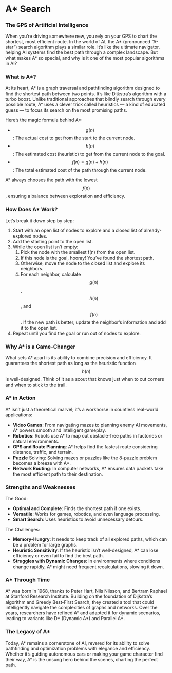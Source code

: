 # A\* Search

### The GPS of Artificial Intelligence

When you’re driving somewhere new, you rely on your GPS to chart the shortest, most efficient route. In the world of AI, the A\* (pronounced “A-star”) search algorithm plays a similar role. It’s like the ultimate navigator, helping AI systems find the best path through a complex landscape. But what makes A\* so special, and why is it one of the most popular algorithms in AI?

### What is A\*?

At its heart, A\* is a graph traversal and pathfinding algorithm designed to find the shortest path between two points. It’s like Dijkstra’s algorithm with a turbo boost. Unlike traditional approaches that blindly search through every possible route, A\* uses a clever trick called heuristics — a kind of educated guess — to focus its search on the most promising paths.

Here’s the magic formula behind A\*:

* $$g(n)$$: The actual cost to get from the start to the current node.
* $$h(n)$$: The estimated cost (heuristic) to get from the current node to the goal.
* $$f(n) = g(n) + h(n)$$: The total estimated cost of the path through the current node.

A\* always chooses the path with the lowest $$f(n)$$, ensuring a balance between exploration and efficiency.

### How Does A\* Work?

Let’s break it down step by step:

1. Start with an open list of nodes to explore and a closed list of already-explored nodes.
2. Add the starting point to the open list.
3. While the open list isn’t empty:
   1. Pick the node with the smallest f(n) from the open list.
   2. If this node is the goal, hooray! You’ve found the shortest path.
   3. Otherwise, move the node to the closed list and explore its neighbors.
   4. For each neighbor, calculate $$g(n)$$, $$h(n)$$, and $$f(n)$$. If the new path is better, update the neighbor’s information and add it to the open list.
4. Repeat until you find the goal or run out of nodes to explore.

### Why A\* is a Game-Changer

What sets A\* apart is its ability to combine precision and efficiency. It guarantees the shortest path as long as the heuristic function $$h(n)$$ is well-designed. Think of it as a scout that knows just when to cut corners and when to stick to the trail.

### A\* in Action

A\* isn’t just a theoretical marvel; it’s a workhorse in countless real-world applications:

* **Video Games**: From navigating mazes to planning enemy AI movements, A\* powers smooth and intelligent gameplay.
* **Robotics**: Robots use A\* to map out obstacle-free paths in factories or natural environments.
* **GPS and Route Planning**: A\* helps find the fastest route considering distance, traffic, and terrain.
* **Puzzle** Solving: Solving mazes or puzzles like the 8-puzzle problem becomes a breeze with A\*.
* **Network Routing**: In computer networks, A\* ensures data packets take the most efficient path to their destination.

### Strengths and Weaknesses

The Good:

* **Optimal and Complete**: Finds the shortest path if one exists.
* **Versatile**: Works for games, robotics, and even language processing.
* **Smart Search**: Uses heuristics to avoid unnecessary detours.

The Challenges:

* **Memory-Hungry**: It needs to keep track of all explored paths, which can be a problem for large graphs.
* **Heuristic Sensitivity**: If the heuristic isn’t well-designed, A\* can lose efficiency or even fail to find the best path.
* **Struggles with Dynamic Changes**: In environments where conditions change rapidly, A\* might need frequent recalculations, slowing it down.

### A\* Through Time

A\* was born in 1968, thanks to Peter Hart, Nils Nilsson, and Bertram Raphael at Stanford Research Institute. Building on the foundation of Dijkstra’s algorithm and Greedy Best-First Search, they created a tool that could intelligently navigate the complexities of graphs and networks. Over the years, researchers have refined A\* and adapted it for dynamic scenarios, leading to variants like D\* (Dynamic A\*) and Parallel A\*.

### The Legacy of A\*

Today, A\* remains a cornerstone of AI, revered for its ability to solve pathfinding and optimization problems with elegance and efficiency. Whether it’s guiding autonomous cars or making your game character find their way, A\* is the unsung hero behind the scenes, charting the perfect path.
